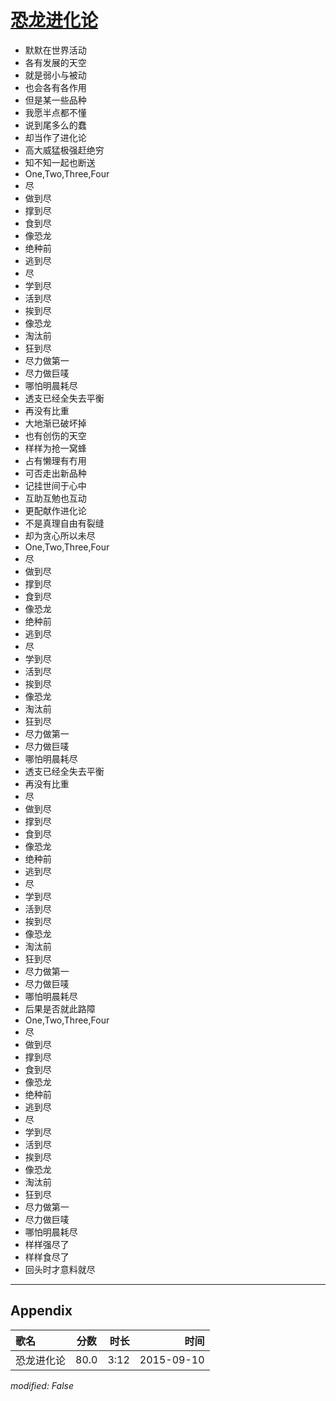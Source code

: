 # [恐龙进化论](https://music.163.com/song?id=34557885)

* 默默在世界活动
* 各有发展的天空
* 就是弱小与被动
* 也会各有各作用
* 但是某一些品种
* 我愿半点都不懂
* 说到尾多么的蠢
* 却当作了进化论
* 高大威猛极强赶绝穷
* 知不知一起也断送
* One,Two,Three,Four
* 尽
* 做到尽
* 撑到尽
* 食到尽
* 像恐龙
* 绝种前
* 逃到尽
* 尽
* 学到尽
* 活到尽
* 挨到尽
* 像恐龙
* 淘汰前
* 狂到尽
* 尽力做第一
* 尽力做巨唛
* 哪怕明晨耗尽
* 透支已经全失去平衡
* 再没有比重
* 大地渐已破坏掉
* 也有创伤的天空
* 样样为抢一窝蜂
* 占有懒理有冇用
* 可否走出新品种
* 记挂世间于心中
* 互助互勉也互动
* 更配献作进化论
* 不是真理自由有裂缝
* 却为贪心所以未尽
* One,Two,Three,Four
* 尽
* 做到尽
* 撑到尽
* 食到尽
* 像恐龙
* 绝种前
* 逃到尽
* 尽
* 学到尽
* 活到尽
* 挨到尽
* 像恐龙
* 淘汰前
* 狂到尽
* 尽力做第一
* 尽力做巨唛
* 哪怕明晨耗尽
* 透支已经全失去平衡
* 再没有比重
* 尽
* 做到尽
* 撑到尽
* 食到尽
* 像恐龙
* 绝种前
* 逃到尽
* 尽
* 学到尽
* 活到尽
* 挨到尽
* 像恐龙
* 淘汰前
* 狂到尽
* 尽力做第一
* 尽力做巨唛
* 哪怕明晨耗尽
* 后果是否就此路障
* One,Two,Three,Four
* 尽
* 做到尽
* 撑到尽
* 食到尽
* 像恐龙
* 绝种前
* 逃到尽
* 尽
* 学到尽
* 活到尽
* 挨到尽
* 像恐龙
* 淘汰前
* 狂到尽
* 尽力做第一
* 尽力做巨唛
* 哪怕明晨耗尽
* 样样强尽了
* 样样食尽了
* 回头时才意料就尽


---

## Appendix

|歌名|分数|时长|时间|
|:---|:---:|---:|---:|
|恐龙进化论|80.0|3:12|2015-09-10

*modified: False*